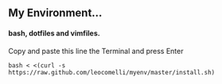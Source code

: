 ## My Environment...

#### bash, dotfiles and vimfiles.

Copy and paste this line the Terminal and press Enter

    bash < <(curl -s https://raw.github.com/leocomelli/myenv/master/install.sh)
